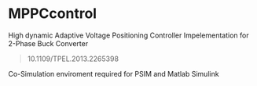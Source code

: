 # MPPCcontrol
High dynamic Adaptive Voltage Positioning Controller Impelementation for 2-Phase Buck Converter
> 10.1109/TPEL.2013.2265398

Co-Simulation enviroment required for PSIM and Matlab Simulink
